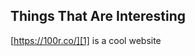 ## Things That Are Interesting

[https://100r.co/][1] is a cool website


[1]:	https://100r.co/site/philosophy.html
